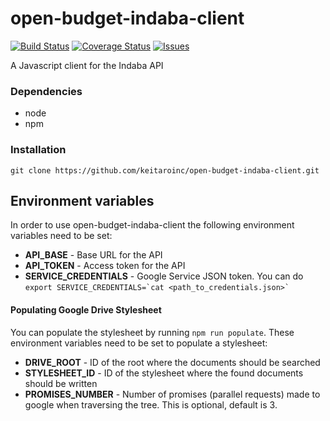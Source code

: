 # open-budget-indaba-client
[![Build Status](https://travis-ci.org/okfn/open-budget-indaba-client.svg?branch=master)](https://travis-ci.org/okfn/open-budget-indaba-client)
[![Coverage Status](https://coveralls.io/repos/github/okfn/open-budget-indaba-client/badge.svg?branch=master)](https://coveralls.io/github/okfn/open-budget-indaba-client?branch=master)
[![Issues](https://img.shields.io/badge/issue-tracker-orange.svg)](https://github.com/okfn/open-budget-survey/issues)

A Javascript client for the Indaba API


### Dependencies

- node
- npm

### Installation

`git clone https://github.com/keitaroinc/open-budget-indaba-client.git`


## Environment variables

In order to use open-budget-indaba-client the following environment variables need to be set:

* **API_BASE** - Base URL for the API
* **API_TOKEN** - Access token for the API
* **SERVICE_CREDENTIALS** - Google Service JSON token. You can do ``export SERVICE_CREDENTIALS=`cat <path_to_credentials.json>` ``


#### Populating Google Drive Stylesheet

You can populate the stylesheet by running `npm run populate`. 
These environment variables need to be set to populate a stylesheet:


* **DRIVE_ROOT** - ID of the root where the documents should be searched
* **STYLESHEET_ID** - ID of the stylesheet where the found documents should be written
* **PROMISES_NUMBER** - Number of promises (parallel requests) made to google when traversing the tree. This is optional, default is 3.